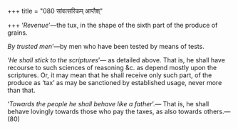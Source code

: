 +++
title = "080 सांवत्सरिकम् आप्तैश्"

+++
‘*Revenue*’—the tux, in the shape of the sixth part of the produce of
grains.

*By trusted men*’—by men who have been tested by means of tests.

‘*He shall stick to the scriptures*’— as detailed above. That is, he
shall have recourse to such sciences of reasoning &c. as depend mostly
upon the scriptures. Or, it may mean that he shall receive only such
part, of the produce as ‘tax’ as may be sanctioned by established usage,
never more than that.

‘*Towards the people he shall behave like a father*’.— That is, he shall
behave lovingly towards those who pay the taxes, as also towards
others.—(80)


